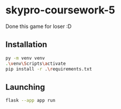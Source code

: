 # skypro-coursework-5

Done this game for loser :D

## Installation

```sh
py -m venv venv
.\venv\Scripts\activate
pip install -r .\requirements.txt
```

## Launching

```sh
flask --app app run
```
